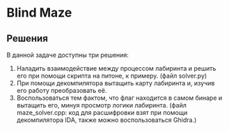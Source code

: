# Blind Maze

## Решения
В данной задаче доступны три решения:
  1) Наладить взаимодействие между процессом лабиринта и решить его при помощи скрипта на питоне, к примеру. (файл solver.py)
  2) При помощи декомпилятора вытащить карту лабиринта и, изучив его работу преобразовать её.
  3) Воспользоваться тем фактом, что флаг находится в самом бинаре и вытащить его, минуя просмотр логики лабиринта. (файл maze_solver.cpp: код для расшифровки взят при помощи декомпилятора IDA, также можно воспользоваться Ghidra.)
